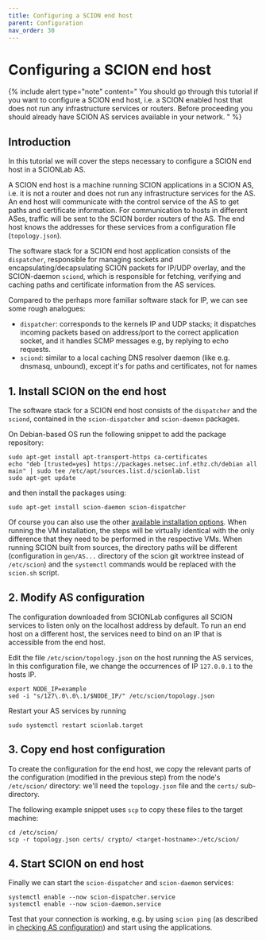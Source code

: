 ```yaml
---
title: Configuring a SCION end host
parent: Configuration
nav_order: 30
---
```


# Configuring a SCION end host

{% include alert type="note" content="
You should go through this tutorial if you want to configure a SCION end host, i.e. a SCION enabled host that does not run any infrastructure services or routers.
Before proceeding you should already have SCION AS services available in your network.
" %}

## Introduction

In this tutorial we will cover the steps necessary to configure a SCION end host in a SCIONLab AS.

A SCION end host is a machine running SCION applications in a SCION AS, i.e. it is not a router and does not run any infrastructure services for the AS.
An end host will communicate with the control service of the AS to get paths and certificate information. For communication to hosts in different ASes, traffic will be sent to the SCION border routers of the AS.
The end host knows the addresses for these services from a configuration file (`topology.json`).

The software stack for a SCION end host application consists of the `dispatcher`, responsible for managing sockets and encapsulating/decapsulating SCION packets for IP/UDP overlay,
and the SCION-daemon `sciond`, which is responsible for fetching, verifying and caching paths and certificate information from the AS services.

Compared to the perhaps more familiar software stack for IP, we can see some rough analogues:

- `dispatcher`: corresponds to the kernels IP and UDP stacks; it dispatches incoming packets based on address/port to the correct application socket, and it handles SCMP messages e.g, by replying to echo requests.
- `sciond`: similar to a local caching DNS resolver daemon (like e.g. dnsmasq, unbound), except it's for paths and certificates, not for names

## 1. Install SCION on the end host

The software stack for a SCION end host consists of the `dispatcher` and the `sciond`, contained in the `scion-dispatcher` and `scion-daemon` packages.

On Debian-based OS run the following snippet to add the package repository:
```shell
sudo apt-get install apt-transport-https ca-certificates
echo "deb [trusted=yes] https://packages.netsec.inf.ethz.ch/debian all main" | sudo tee /etc/apt/sources.list.d/scionlab.list
sudo apt-get update
```
and then install the packages using:
```
sudo apt-get install scion-daemon scion-dispatcher
```

Of course you can also use the other [available installation options](../install/index.html).
When running the VM installation, the steps will be virtually identical with the only difference that they need to be performed in the respective VMs.
When running SCION built from sources, the directory paths will be different (configuration in `gen/AS...` directory of the scion git worktree instead of `/etc/scion`) and the `systemctl` commands would be replaced with the `scion.sh` script.


## 2. Modify AS configuration

The configuration downloaded from SCIONLab configures all SCION services to listen only on the localhost address by default.
To run an end host on a different host, the services need to bind on an IP that is accessible from the end host.

Edit the file `/etc/scion/topology.json` on the host running the AS services, In this configuration file, we change the occurrences of IP `127.0.0.1` to the hosts IP.

```
export NODE_IP=example
sed -i "s/127\.0\.0\.1/$NODE_IP/" /etc/scion/topology.json
```

Restart your AS services by running

```
sudo systemctl restart scionlab.target
```

## 3. Copy end host configuration

To create the configuration for the end host, we copy the relevant parts of the configuration (modified in the previous step) from the node's `/etc/scion/` directory: we'll need the `topology.json` file and the `certs/` sub-directory.

The following example snippet uses `scp` to copy these files to the target machine:
```shell
cd /etc/scion/
scp -r topology.json certs/ crypto/ <target-hostname>:/etc/scion/
```


## 4. Start SCION on end host

Finally we can start the `scion-dispatcher` and `scion-daemon` services:

```shell
systemctl enable --now scion-dispatcher.service
systemctl enable --now scion-daemon.service
```

Test that your connection is working, e.g. by using `scion ping` (as described in [checking AS configuration](../config/check.html#ping)) and start using the applications.
